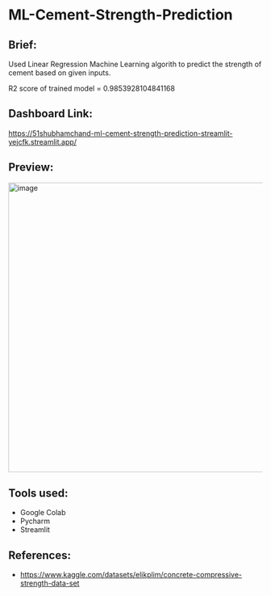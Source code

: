 # ML-Cement-Strength-Prediction

## Brief:
Used Linear Regression Machine Learning algorith to predict the strength of cement based on given inputs.

R2 score of trained model = 0.9853928104841168

## Dashboard Link: 
https://51shubhamchand-ml-cement-strength-prediction-streamlit-yejcfk.streamlit.app/

## Preview:
<img width="573" alt="image" src="https://user-images.githubusercontent.com/36957216/215181463-28c10a8d-9946-48f1-a029-80782ebbe79b.png">

## Tools used:
* Google Colab
* Pycharm
* Streamlit

## References:
* https://www.kaggle.com/datasets/elikplim/concrete-compressive-strength-data-set
